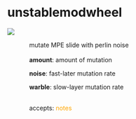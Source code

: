 
<a name=unstablemodwheel></a><br>
# <b>unstablemodwheel</b>
<img src="../images/unstablemodwheel.png"><br>
<div style="display:inline-block;margin-left:50px;">
mutate MPE slide with perlin noise<br/><br/>
<b>amount</b>: amount of mutation<br>

<b>noise</b>: fast-later mutation rate<br>

<b>warble</b>: slow-layer mutation rate<br>

<br>accepts: <font color=orange>notes</font> <br></div>
